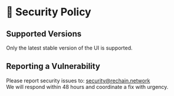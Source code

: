 # 🔐 Security Policy

## Supported Versions

Only the latest stable version of the UI is supported.

## Reporting a Vulnerability

Please report security issues to: security@rechain.network  
We will respond within 48 hours and coordinate a fix with urgency.